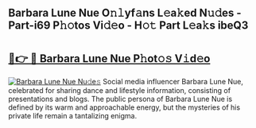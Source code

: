 ## Barbara Lune Nue O𝚗𝚕yf𝚊ns L𝚎a𝚔ed N𝚞𝚍es - Part-i69 P𝚑𝚘tos Vi𝚍𝚎o - H𝚘𝚝 Part L𝚎a𝚔s ibeQ3

# <h2><a href="http://kfbhv6w.oniu.top/?m=Barbara+Lune+Nue">🔗👉 🔴 Barbara Lune Nue P𝚑ot𝚘𝚜 V𝚒d𝚎o</a></h2>

[![Barbara Lune Nue Nu𝚍e𝚜](https://i.imgur.com/0qMVB7G.gif)](http://kfbhv6w.oniu.top/?m=Barbara+Lune+Nue)
Social media influencer Barbara Lune Nue, celebrated for sharing dance and lifestyle information, consisting of presentations and blogs. The public persona of Barbara Lune Nue is defined by its warm and approachable energy, but the mysteries of his private life remain a tantalizing enigma.  
